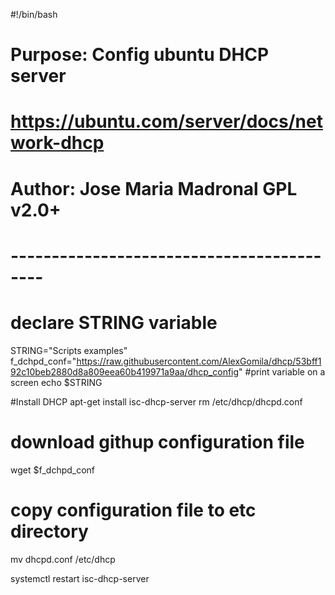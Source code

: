 #!/bin/bash
# Purpose: Config ubuntu DHCP server
# https://ubuntu.com/server/docs/network-dhcp
# Author: Jose Maria Madronal GPL v2.0+
# ------------------------------------------
#
#
# declare STRING variable
STRING="Scripts examples"
f_dchpd_conf="https://raw.githubusercontent.com/AlexGomila/dhcp/53bff192c10beb2880d8a809eea60b419971a9aa/dhcp_config"
#print variable on a screen
echo $STRING

#Install DHCP
apt-get install isc-dhcp-server
rm  /etc/dhcp/dhcpd.conf
# download githup configuration file
wget $f_dchpd_conf

# copy configuration file to etc directory
mv dhcpd.conf /etc/dhcp

systemctl restart isc-dhcp-server
